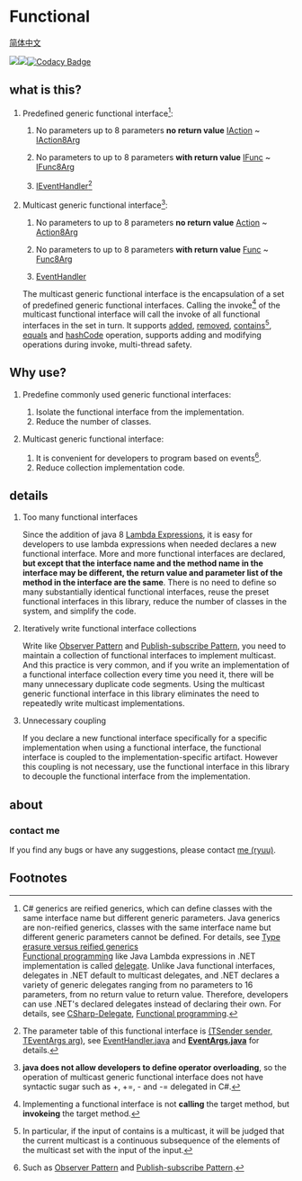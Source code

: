 # Functional

[简体中文](https://github.com/Ryuu-64/Functional/blob/main/README.zh-cn.md)

[![](https://jitpack.io/v/Ryuu-64/Functional.svg)](https://jitpack.io/#Ryuu-64/Functional)[![](https://img.shields.io/badge/JDK-8+-green.svg)](https://www.oracle.com/java/technologies/javase/javase-jdk8-downloads.html)[![Codacy Badge](https://app.codacy.com/project/badge/Grade/f95a917e82d34e74a03b51114e9d11ec)](https://www.codacy.com/gh/Ryuu-64/Functional/dashboard?utm_source=github.com&amp;utm_medium=referral&amp;utm_content=Ryuu-64/Functional&amp;utm_campaign=Badge_Grade)

## what is this?

1. Predefined generic functional interface[^1]:

   1. No parameters up to 8 parameters **no return value** [IAction](https://github.com/Ryuu-64/Functional/blob/main/src/main/java/org/ryuu/functional/IAction.java) ~ [IAction8Arg](https://github.com/Ryuu-64/Functional/blob/main/src/main/java/org/ryuu/functional/IAction8Arg.java)

   2. No parameters to up to 8 parameters **with return value** [IFunc](https://github.com/Ryuu-64/Functional/blob/main/src/main/java/org/ryuu/functional/IFunc.java) ~ [IFunc8Arg](https://github.com/Ryuu-64/Functional/blob/main/src/main/java/org/ryuu/functional/IFunc8Arg.java)

   3. [IEventHandler](https://github.com/Ryuu-64/Functional/blob/main/src/main/java/org/ryuu/functional/IEventHandler.java)[^2]

2. Multicast generic functional interface[^3]:

   1. No parameters to up to 8 parameters **no return value** [Action](https://github.com/Ryuu-64/Functional/blob/main/src/main/java/org/ryuu/functional/Action.java) ~ [Action8Arg](https://github.com/Ryuu-64/Functional/blob/main/src/main/java/org/ryuu/functional/Action8Arg.java)

   2. No parameters to up to 8 parameters **with return value** [Func](https://github.com/Ryuu-64/Functional/blob/main/src/main/java/org/ryuu/functional/Func.java) ~ [Func8Arg](https://github.com/Ryuu-64/Functional/blob/main/src/main/java/org/ryuu/functional/Func8Arg.java)

   3. [EventHandler](https://github.com/Ryuu-64/Functional/blob/main/src/main/java/org/ryuu/functional/EventHandler.java)

   The multicast generic functional interface is the encapsulation of a set of predefined generic functional interfaces. Calling the invoke[^4] of the multicast functional interface will call the invoke of all functional interfaces in the set in turn. It supports [added](https://github.com/Ryuu-64/Functional/blob/main/src/main/java/org/ryuu/functional/Multicast.java#L12), [removed](https://github.com/Ryuu-64/Functional/blob/main/src/main/java/org/ryuu/functional/Multicast.java#L23), [contains](https://github.com/Ryuu-64/Functional/blob/main/src/main/java/org/ryuu/functional/Multicast.java#L34)[^5], [equals](https://github.com/Ryuu-64/Functional/blob/main/src/main/java/org/ryuu/functional/Multicast.java#L134) and [hashCode](https://github.com/Ryuu-64/Functional/blob/main/src/main/java/org/ryuu/functional/Multicast.java#L146) operation, supports adding and modifying operations during invoke, multi-thread safety.


## Why use?

1. Predefine commonly used generic functional interfaces:
   1. Isolate the functional interface from the implementation.
   2. Reduce the number of classes.

2. Multicast generic functional interface:

   1. It is convenient for developers to program based on events[^6].
   2. Reduce collection implementation code.

## details

1. Too many functional interfaces

   Since the addition of java 8 [Lambda Expressions](https://docs.oracle.com/javase/tutorial/java/javaOO/lambdaexpressions.html), it is easy for developers to use lambda expressions when needed declares a new functional interface. More and more functional interfaces are declared, **but except that the interface name and the method name in the interface may be different, the return value and parameter list of the method in the interface are the same**. There is no need to define so many substantially identical functional interfaces, reuse the preset functional interfaces in this library, reduce the number of classes in the system, and simplify the code.

2. Iteratively write functional interface collections

   Write like [Observer Pattern](https://en.wikipedia.org/wiki/Observer_pattern) and [Publish-subscribe Pattern](https://en.wikipedia.org/wiki/Publish-subscribe_pattern), you need to maintain a collection of functional interfaces to implement multicast. And this practice is very common, and if you write an implementation of a functional interface collection every time you need it, there will be many unnecessary duplicate code segments. Using the multicast generic functional interface in this library eliminates the need to repeatedly write multicast implementations.

3. Unnecessary coupling

   If you declare a new functional interface specifically for a specific implementation when using a functional interface, the functional interface is coupled to the implementation-specific artifact. However this coupling is not necessary, use the functional interface in this library to decouple the functional interface from the implementation.

## about

### contact me

If you find any bugs or have any suggestions, please contact [me (ryuu)](64ryuu@gmail.com).

## Footnotes

[^1]: C# generics are reified generics, which can define classes with the same interface name but different generic parameters. Java generics are non-reified generics, classes with the same interface name but different generic parameters cannot be defined. For details, see [Type erasure versus reified generics](https://en.wikipedia.org/wiki/Comparison_of_C_Sharp_and_Java#Type_erasure_versus_reified_generics)<br>[Functional programming](https://en.wikipedia.org/wiki/Functional_programming) like Java Lambda expressions in .NET implementation is called [delegate](https://docs.microsoft.com/en-us/dotnet/csharp/delegate-class). Unlike Java functional interfaces, delegates in .NET default to multicast delegates, and .NET declares a variety of generic delegates ranging from no parameters to 16 parameters, from no return value to return value. Therefore, developers can use .NET's declared delegates instead of declaring their own. For details, see [CSharp-Delegate](https://blog.ryuu64.top/CSharp-%E5%A7%94%E6%89%98/), [Functional programming](https://en.wikipedia.org/wiki/Comparison_of_C_Sharp_and_Java#Functional_programming).

[^2]: The parameter table of this functional interface is [(TSender sender, TEventArgs arg)](https://github.com/Ryuu-64/Functional/blob/main/src/main/java/org/ryuu/functional/EventHandler.java#L7), see [EventHandler.java](https://github.com/Ryuu-64/Functional/blob/main/src/main/java/org/ryuu/functional/EventHandler.java) and [**EventArgs.java**](https://github.com/Ryuu-64/Functional/blob/main/src/main/java/org/ryuu/functional/EventArgs.java) for details.

[^3]: **java does not allow developers to define operator overloading**, so the operation of multicast generic functional interface does not have syntactic sugar such as +, +=, - and -= delegated in C#.

[^4]: Implementing a functional interface is not **calling** the target method, but **invokeing** the target method.

[^5]: In particular, if the input of contains is a multicast, it will be judged that the current multicast is a continuous subsequence of the elements of the multicast set with the input of the input.

[^6]: Such as [Observer Pattern](https://en.wikipedia.org/wiki/Observer_pattern) and [Publish-subscribe Pattern](https://en.wikipedia.org/wiki/Publish-subscribe_pattern).